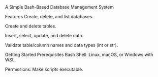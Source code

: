 A Simple Bash-Based Database Management System

Features
Create, delete, and list databases.

Create and delete tables.

Insert, select, update, and delete data.

Validate table/column names and data types (int or str).


Getting Started
Prerequisites
Bash Shell: Linux, macOS, or Windows with WSL.

Permissions: Make scripts executable.
